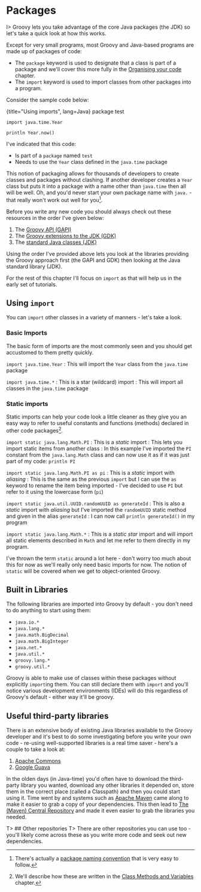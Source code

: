 # Packages

I> Groovy lets you take advantage of the core Java packages (the JDK) so let's take a quick look at how this works.

Except for very small programs, most Groovy and Java-based programs are made up of packages of code:

- The `package` keyword is used to designate that a class is part of a package and we'll cover this more fully in the [Organising your code](#chorganising) chapter.
- The `import` keyword is used to import classes from other packages into a program.

Consider the sample code below:

{title="Using imports", lang=Java}
	package test

	import java.time.Year

	println Year.now()

I've indicated that this code:

- Is part of a `package` named `test`
- Needs to use the `Year` class defined in the `java.time` package

This notion of packaging allows for thousands of developers to create classes and packages without clashing. If another developer creates a `Year` class but puts it into a package with a name other than `java.time` then all will be well. Oh, and you'd never start your own package name with `java.` - that really won't work out well for you[^pkg].

Before you write any new code you should always check out these resources in the order I've given below:

1. The [Groovy API (GAPI)](http://docs.groovy-lang.org/docs/groovy-2.4.0/html/gapi/)
2. The [Groovy extensions to the JDK (GDK)](http://docs.groovy-lang.org/docs/groovy-2.4.0/html/groovy-jdk/)
2. The [standard Java classes (JDK)](http://docs.oracle.com/javase/8/docs/api/index.html)

Using the order I've provided above lets you look at the libraries providing the Groovy approach first (the GAPI and GDK) then looking at the Java standard library (JDK).

For the rest of this chapter I'll focus on `import` as that will help us in the early set of tutorials.

[^pkg]: There's actually a [package naming convention](http://docs.oracle.com/javase/tutorial/java/package/namingpkgs.html) that is very easy to follow.

## Using `import`

You can `import` other classes in a variety of manners - let's take a look.

### Basic Imports
The basic form of imports are the most commonly seen and you should get accustomed to them pretty quickly.

`import java.time.Year`
:	This will import the `Year` class from the `java.time` package

`import java.time.*`
:	This is a star (wildcard) import
:	This will import all classes in the `java.time` package

### Static imports

Static imports can help your code look a little cleaner as they give you an easy way to refer to useful constants and functions (methods) declared in other code packages[^classmethods].

[^classmethods]: We'll describe how these are written in the [Class Methods and Variables](#chclassmethods) chapter.

`import static java.lang.Math.PI`
:	This is a _static_ import
:	This lets you import static items from another class
:	In this example I've imported the `PI` constant from the `java.lang.Math` class and can now use it as if it was just part of my code: `println PI`

`import static java.lang.Math.PI as pi`
:	This is a _static_ import with _aliasing_
:	This is the same as the previous `import` but I can use the `as` keyword to rename the item being imported - I've decided to use `PI` but refer to it using the lowercase form (`pi`)

`import static java.util.UUID.randomUUID as generateId`
:	This is also a _static_ import with _aliasing_ but I've imported the `randomUUID` static method and given in the alias `generateId`
: 	I can now call `println generateId()` in my program

`import static java.lang.Math.*`
:	This is a _static star_ import and will import all static elements described in `Math` and let me refer to them directly in my program.

I've thrown the term `static` around a lot here - don't worry too much about this for now as we'll really only need basic imports for now. The notion of `static` will be covered when we get to object-oriented Groovy.

## Built in Libraries

The following libraries are imported into Groovy by default - you don't need to do anything to start using them:

- `java.io.*`
- `java.lang.*`
- `java.math.BigDecimal`
- `java.math.BigInteger`
- `java.net.*`
- `java.util.*`
- `groovy.lang.*`
- `groovy.util.*`

Groovy is able to make use of classes within these packages without explicitly `import`ing them. You can still declare them with `import` and you'll notice various development environments (IDEs) will do this regardless of Groovy's default - either way it'll be groovy.

## Useful third-party libraries
There is an extensive body of existing Java libraries available to the Groovy developer and it's best to do some investigating before you write your own code - re-using well-supported libraries is a real time saver - here's a couple to take a look at:

1. [Apache Commons](http://commons.apache.org/)
1. [Google Guava](https://code.google.com/p/guava-libraries/)

In the olden days (in Java-time) you'd often have to download the third-party library you wanted, download any other libraries it depended on, store them in the correct place (called a Classpath) and then you could start using it. Time went by and systems such as [Apache Maven](http://maven.apache.org) came along to make it easier to grab a copy of your dependencies. This then lead to [The (Maven) Central Repository](http://search.maven.org) and made it even easier to grab the libraries you needed.

T> ## Other repositories
T> There are other repositories you can use too - you'll likely come across these as you write more code and seek out new dependencies.

